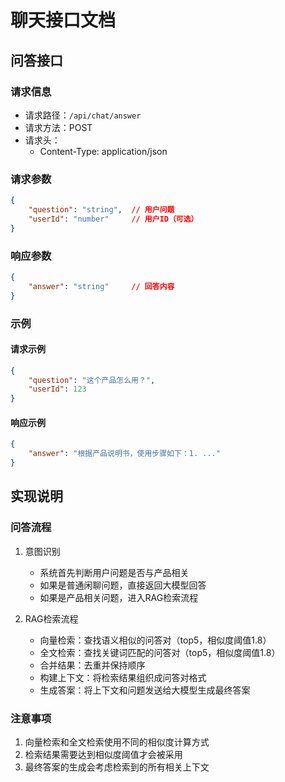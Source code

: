 # 聊天接口文档

## 问答接口

### 请求信息
- 请求路径：`/api/chat/answer`
- 请求方法：POST
- 请求头：
  - Content-Type: application/json

### 请求参数
```json
{
    "question": "string",  // 用户问题
    "userId": "number"     // 用户ID（可选）
}
```

### 响应参数
```json
{
    "answer": "string"     // 回答内容
}
```

### 示例

#### 请求示例
```json
{
    "question": "这个产品怎么用？",
    "userId": 123
}
```

#### 响应示例
```json
{
    "answer": "根据产品说明书，使用步骤如下：1. ..."
}
```

## 实现说明

### 问答流程
1. 意图识别
   - 系统首先判断用户问题是否与产品相关
   - 如果是普通闲聊问题，直接返回大模型回答
   - 如果是产品相关问题，进入RAG检索流程

2. RAG检索流程
   - 向量检索：查找语义相似的问答对（top5，相似度阈值1.8）
   - 全文检索：查找关键词匹配的问答对（top5，相似度阈值1.8）
   - 合并结果：去重并保持顺序
   - 构建上下文：将检索结果组织成问答对格式
   - 生成答案：将上下文和问题发送给大模型生成最终答案

### 注意事项
1. 向量检索和全文检索使用不同的相似度计算方式
2. 检索结果需要达到相似度阈值才会被采用
3. 最终答案的生成会考虑检索到的所有相关上下文 
